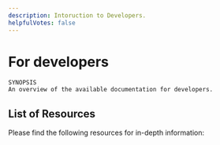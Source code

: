 ```yaml
---
description: Intoruction to Developers.
helpfulVotes: false
---
```


# For developers

``` List
SYNOPSIS
An overview of the available documentation for developers.

```

## List of Resources

Please find the following resources for in-depth information: